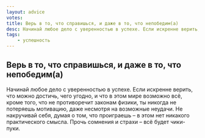 ```yaml
---
layout: advice
votes:
title: Верь в то, что справишься, и даже в то, что непобедим(а)
desc: Начинай любое дело с уверенностью в успехе. Если искренне верить, что можно достичь, чего угодно, и что в этом мире возможно всё, кроме того, что не противоречит законам физики, ты никогда не потеряешь мотивацию, даже несмотря на возможные неудачи.
tags:
    - успешность
---
```


## Верь в то, что справишься, и даже в то, что непобедим(а)

Начинай любое дело с уверенностью в успехе. Если искренне верить, что можно достичь, чего угодно, и что в этом мире возможно всё, кроме того, что не противоречит законам физики, ты никогда не потеряешь мотивацию, даже несмотря на возможные неудачи. Не накручивай себя, думая о том, что  проиграешь – в этом нет никакого практического смысла. Прочь сомнения и страхи – всё будет чики-пуки.
